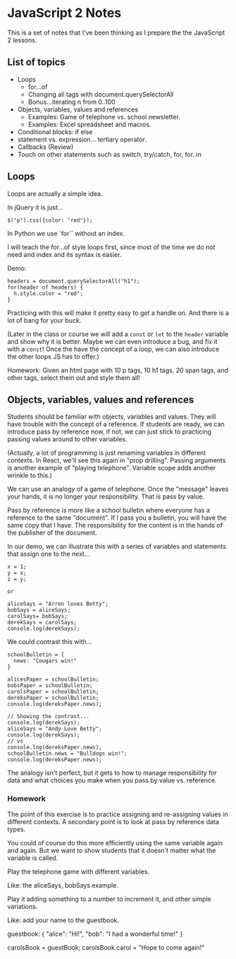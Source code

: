# JavaScript 2 Notes

This is a set of notes that I've been thinking as I prepare the the JavaScript 2 lessons.

## List of topics

* Loops
  * for...of
  * Changing all tags with document.querySelectorAll
  * Bonus...iterating n from 0..100
* Objects, variables, values and references
  * Examples: Game of telephone vs. school newsletter.
  * Examples: Excel spreadsheet and macros.
* Conditional blocks: if else
* statement vs. expression... tertiary operator.
* Callbacks (Review)
* Touch on other statements such as switch, try/catch, for, for..in


## Loops

Loops are actually a simple idea.

In jQuery it is just...

    $("p").css({color: "red"});

In Python we use `for`` without an index.

I will teach the for...of style loops first, since most of the time we do not need and index and its syntax is easier.

Demo:

    headers = document.querySelectorAll("h1");
    for(header of headers) {
      h.style.color = "red";
    }

Practicing with this will make it pretty easy to get a handle on. And there is a lot of bang for your buck.

(Later in the class or course we will add a `const` or `let` to the `header` variable and show why it is better. Maybe we can even introduce a bug, and fix it with a `const`! Once the have the concept of a loop, we can also introduce the other loops JS has to offer.)

Homework: Given an html page with 10 p tags, 10 h1 tags, 20 span tags, and other tags, select them out and style them all!

## Objects, variables, values and references

Students should be familiar with objects, variables and values. They will have trouble with the concept of a reference. If students are ready, we can introduce pass by reference now, if not, we can just stick to practicing passing values around to other variables.

(Actually, a lot of programming is just renaming variables in different contexts. In React, we'll see this again in "prop drilling". Passing arguments is another example of "playing telephone". Variable scope adds another wrinkle to this.)

We can use an analogy of a game of telephone. Once the "message" leaves your hands, it is no longer your responsibility. That is pass by value.

Pass by reference is more like a school bulletin where everyone has a reference to the same "document". If I pass you a bulletin, you will have the same copy that I have. The responsibility for the content is in the hands of the publisher of the document.

In our demo, we can illustrate this with a series of variables and statements that assign one to the next...

    x = 1;
    y = x;
    z = y;

    or

    aliceSays = "Arron loves Betty";
    bobSays = aliceSays;
    carolSays= bobSays;
    derekSays = carolSays;
    console.log(derekSays);

We could contrast this with...

    schoolBulletin = {
      news: "Cougars win!"
    }

    alicesPaper = schoolBulletin;
    bobsPaper = schoolBulletin;
    carolsPaper = schoolBulletin;
    dereksPaper = schoolBulletin;
    console.log(dereksPaper.news);

    // Showing the contrast...
    console.log(derekSays);
    aliceSays = "Andy Love Betty";
    console.log(derekSays);
    // vs
    console.log(dereksPaper.news);
    schoolBulletin.news = "Bulldogs win!";
    console.log(dereksPaper.news);

The analogy isn't perfect, but it gets to how to manage responsibility for data and what choices you make when you pass by value vs. reference.

### Homework

The point of this exercise is to practice assigning and re-assigning values in different contexts. A secondary point is to look at pass by reference data types.

You could of course do this more efficiently using the same variable again and again. But we want to show students that it doesn't matter what the variable is called.

Play the telephone game with different variables.

Like: the aliceSays, bobSays example.

Play it adding something to a number to increment it, and other simple variations.

Like: add your name to the guestbook.

  guestbook: {
    "alice": "Hi!",
    "bob": "I had a wonderful time!"
  }

  carolsBook = guestBook;
  carolsBook.carol = "Hope to come again!"
